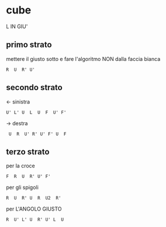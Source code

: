 # cube

L IN GIU'

## primo strato

mettere il giusto sotto e fare l'algoritmo NON dalla faccia bianca

```
R  U  R' U'
```

## secondo strato

<- sinistra

```
U' L' U  L  U  F  U' F'
```

-> destra

```
 U  R  U' R' U' F' U  F
```

## terzo strato

per la croce

```F  R  U  R' U' F'```

per gli spigoli

```R  U  R' U  R  U2  R'```

per L'ANGOLO GIUSTO

```
R  U' L' U  R' U' L  U
```

